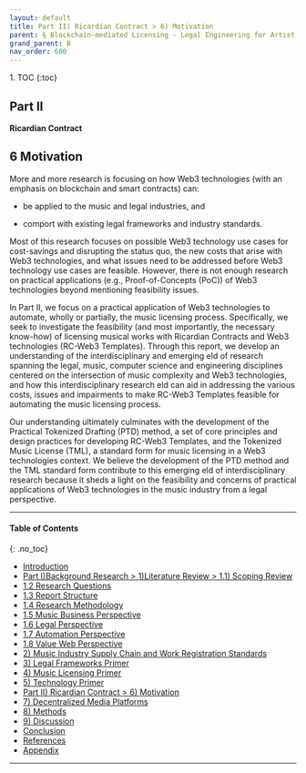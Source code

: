 ```yaml
---
layout: default
title: Part II) Ricardian Contract > 6) Motivation
parent: § Blockchain-mediated Licensing - Legal Engineering for Artist Empowerment  
grand_parent: B 
nav_order: 600 
---
```

<style>
.dont-break-out {
  /* These are technically the same, but use both */
  overflow-wrap: break-word;
  word-wrap: break-word;

  -ms-word-break: break-all;
  /* This is the dangerous one in WebKit, as it breaks things wherever */
  word-break: break-all;
  /* Instead use this non-standard one: */
  word-break: break-word;
}

.youtube-container {
    position: relative;
    width: 100%;
    height: 0;
    padding-bottom: 56.25%;
}
.youtube-video {
    position: absolute;
    top: 0;
    left: 0;
    width: 100%;
    height: 100%;
}

</style>

<div class="dont-break-out" markdown="1">
1. TOC
{:toc}

## Part II

**Ricardian Contract**

## 6 Motivation

More and more research is focusing on how Web3 technologies (with an emphasis on blockchain and smart contracts) can:

- be applied to the music and legal industries, and

- comport with existing legal frameworks and industry standards.

Most of this research focuses on possible Web3 technology use cases for cost-savings and disrupting the status quo, the new costs that arise with Web3 technologies, and what issues need to be addressed before Web3 technology use cases are feasible. However, there is not enough research on practical applications (e.g., Proof-of-Concepts (PoC)) of Web3 technologies beyond mentioning feasibility issues.

In Part II, we focus on a practical application of Web3 technologies to automate, wholly or partially, the music licensing process. Specifically, we seek to investigate the feasibility (and most importantly, the necessary know-how) of licensing musical works with Ricardian Contracts and Web3 technologies (RC-Web3 Templates). Through this report, we develop an understanding of the interdisciplinary and emerging  eld of research spanning the legal, music, computer science and engineering disciplines centered on the intersection of music complexity and Web3 technologies, and how this interdisciplinary research  eld can aid in addressing the various costs, issues and impairments to make RC-Web3 Templates feasible for automating the music licensing process.

Our understanding ultimately culminates with the development of the Practical Tokenized Drafting (PTD) method, a set of core principles and design practices for developing RC-Web3 Templates, and the Tokenized Music License (TML), a standard form for music licensing in a Web3 technologies context. We believe the development of the PTD method and the TML standard form contribute to this emerging  eld of interdisciplinary research because it sheds a light on the feasibility and concerns of practical applications of Web3 technologies in the music industry from a legal perspective.

***

#### Table of Contents
{: .no_toc}

<ul><li> <a href="/docs/B/blockchain-mediated-licensing-1/">Introduction</a></li><li> <a href="/docs/B/blockchain-mediated-licensing-2/">Part I)Background Research &gt; 1)Literature Review &gt; 1.1) Scoping Review</a></li><li> <a href="/docs/B/blockchain-mediated-licensing-3/">1.2 Research Questions</a></li><li> <a href="/docs/B/blockchain-mediated-licensing-4/">1.3 Report Structure</a></li><li> <a href="/docs/B/blockchain-mediated-licensing-5/">1.4 Research Methodology</a></li><li> <a href="/docs/B/blockchain-mediated-licensing-6/">1.5 Music Business Perspective</a></li><li> <a href="/docs/B/blockchain-mediated-licensing-7/">1.6 Legal Perspective</a></li><li> <a href="/docs/B/blockchain-mediated-licensing-8/">1.7 Automation Perspective</a></li><li> <a href="/docs/B/blockchain-mediated-licensing-9/">1.8 Value Web Perspective</a></li><li> <a href="/docs/B/blockchain-mediated-licensing-20/">2) Music Industry Supply Chain and Work Registration Standards</a></li><li> <a href="/docs/B/blockchain-mediated-licensing-30/">3) Legal Frameworks Primer</a></li><li> <a href="/docs/B/blockchain-mediated-licensing-40/">4) Music Licensing Primer</a></li><li> <a href="/docs/B/blockchain-mediated-licensing-50/">5) Technology Primer</a></li><li> <a href="/docs/B/blockchain-mediated-licensing-60/">Part II) Ricardian Contract &gt; 6) Motivation</a></li><li> <a href="/docs/B/blockchain-mediated-licensing-70/">7) Decentralized Media Platforms</a></li><li> <a href="/docs/B/blockchain-mediated-licensing-80/">8) Methods</a></li><li> <a href="/docs/B/blockchain-mediated-licensing-90/">9) Discussion</a></li><li> <a href="/docs/B/blockchain-mediated-licensing-100/">Conclusion</a></li><li> <a href="/docs/B/blockchain-mediated-licensing-110/">References</a></li><li> <a href="/docs/B/blockchain-mediated-licensing-120/">Appendix</a></li></ul>

***

</div>
